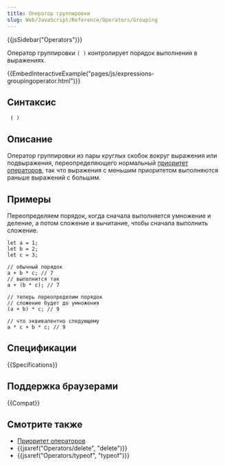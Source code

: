 ```yaml
---
title: Оператор группировки
slug: Web/JavaScript/Reference/Operators/Grouping
---
```


{{jsSidebar("Operators")}}

Оператор группировки `( )` контролирует порядок выполнения в выражениях.

{{EmbedInteractiveExample("pages/js/expressions-groupingoperator.html")}}

## Синтаксис

```
 ( )
```

## Описание

Оператор группировки из пары круглых скобок вокруг выражения или подвыражения, переопределяющего нормальный [приоритет операторов](/ru/docs/Web/JavaScript/Reference/Operators/Operator_Precedence), так что выражения с меньшим приоритетом выполняются раньше выражений с большим.

## Примеры

Переопределяем порядок, когда сначала выполняется умножение и деление, а потом сложение и вычитание, чтобы сначала выполнить сложение.

```js-nolint
let a = 1;
let b = 2;
let c = 3;

// обычный порядок
a + b * c; // 7
// выполнится так
a + (b * c); // 7

// теперь переопределим порядок
// сложение будет до умножения
(a + b) * c; // 9

// что эквивалентно следующему
a * c + b * c; // 9
```

## Спецификации

{{Specifications}}

## Поддержка браузерами

{{Compat}}

## Смотрите также

- [Приоритет операторов](/ru/docs/Web/JavaScript/Reference/Operators/Operator_Precedence)
- {{jsxref("Operators/delete", "delete")}}
- {{jsxref("Operators/typeof", "typeof")}}
